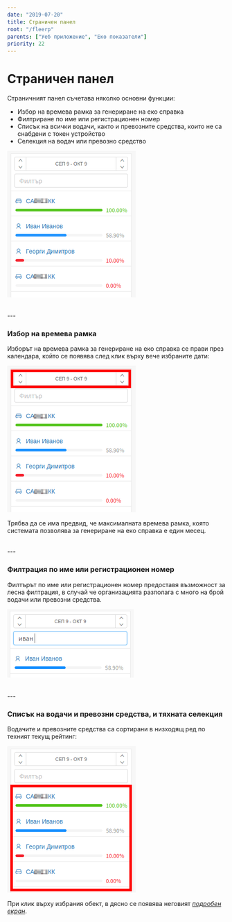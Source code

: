 ```yaml
---
date: "2019-07-20"
title: Страничен панел
root: "/fleerp"
parents: ["Уеб приложение", "Еко показатели"]
priority: 22
---
```


# Страничен панел

Страничният панел съчетава няколко основни функции:

- Избор на времева рамка за генериране на еко справка
- Филтриране по име или регистрационен номер
- Списък на всички водачи, както и превозните средства, които не са снабдени с токен устройство
- Селекция на водач или превозно средство

![Side-panel](side-panel-bg.png)

<br>
---

### Избор на времева рамка

Изборът на времева рамка за генериране на еко справка се прави през календара, който се появява след клик
върху вече избраните дати:

![Side-panel](range-picker-bg.png)

Трябва да се има предвид, че максималната времева рамка, която системата позволява за генериране на еко справка е един месец.

<br>
---

### Филтрация по име или регистрационен номер

Филтърът по име или регистрационен номер предоставя възможност за лесна филтрация, в случай че организацията разполага с много
на брой водачи или превозни средства.

![Side-panel](filter-bg.png)

<br>
---

### Списък на водачи и превозни средства, и тяхната селекция

Водачите и превозните средства са сортирани в низходящ ред по техният текущ рейтинг:

![Side-panel](list-bg.png)

При клик върху избрания обект, в дясно се появява неговият [_подробен екран_](../eco/detailed-screen).
